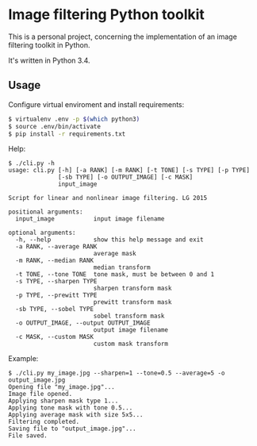 # Image filtering Python toolkit

This is a personal project, concerning the implementation of an image filtering toolkit in Python.

It's written in Python 3.4.

## Usage

Configure virtual enviroment and install requirements:
```bash
$ virtualenv .env -p $(which python3)
$ source .env/bin/activate
$ pip install -r requirements.txt
```

Help:
```
$ ./cli.py -h
usage: cli.py [-h] [-a RANK] [-m RANK] [-t TONE] [-s TYPE] [-p TYPE]
              [-sb TYPE] [-o OUTPUT_IMAGE] [-c MASK]
              input_image

Script for linear and nonlinear image filtering. LG 2015

positional arguments:
  input_image           input image filename

optional arguments:
  -h, --help            show this help message and exit
  -a RANK, --average RANK
                        average mask
  -m RANK, --median RANK
                        median transform
  -t TONE, --tone TONE  tone mask, must be between 0 and 1
  -s TYPE, --sharpen TYPE
                        sharpen transform mask
  -p TYPE, --prewitt TYPE
                        prewitt transform mask
  -sb TYPE, --sobel TYPE
                        sobel transform mask
  -o OUTPUT_IMAGE, --output OUTPUT_IMAGE
                        output image filename
  -c MASK, --custom MASK
                        custom mask transform
```

Example:
```
$ ./cli.py my_image.jpg --sharpen=1 --tone=0.5 --average=5 -o output_image.jpg
Opening file "my_image.jpg"...
Image file opened.
Applying sharpen mask type 1...
Applying tone mask with tone 0.5...
Applying average mask with size 5x5...
Filtering completed.
Saving file to "output_image.jpg"...
File saved.
```

